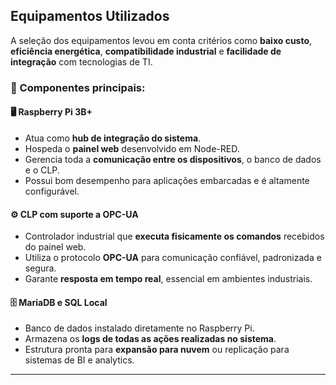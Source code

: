 ##  Equipamentos Utilizados

A seleção dos equipamentos levou em conta critérios como **baixo custo**, **eficiência energética**, **compatibilidade industrial** e **facilidade de integração** com tecnologias de TI.

### 🧩 Componentes principais:

#### 🖥️ Raspberry Pi 3B+

- Atua como **hub de integração do sistema**.
- Hospeda o **painel web** desenvolvido em Node-RED.
- Gerencia toda a **comunicação entre os dispositivos**, o banco de dados e o CLP.
- Possui bom desempenho para aplicações embarcadas e é altamente configurável.

#### ⚙️ CLP com suporte a OPC-UA

- Controlador industrial que **executa fisicamente os comandos** recebidos do painel web.
- Utiliza o protocolo **OPC-UA** para comunicação confiável, padronizada e segura.
- Garante **resposta em tempo real**, essencial em ambientes industriais.

#### 🗄️ MariaDB e SQL Local

- Banco de dados instalado diretamente no Raspberry Pi.
- Armazena os **logs de todas as ações realizadas no sistema**.
- Estrutura pronta para **expansão para nuvem** ou replicação para sistemas de BI e analytics.

---
